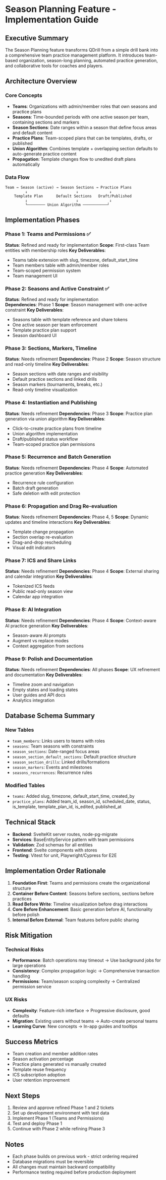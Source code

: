 # Season Planning Feature - Implementation Guide

## Executive Summary
The Season Planning feature transforms QDrill from a simple drill bank into a comprehensive team practice management platform. It introduces team-based organization, season-long planning, automated practice generation, and collaborative tools for coaches and players.

## Architecture Overview

### Core Concepts
- **Teams**: Organizations with admin/member roles that own seasons and practice plans
- **Seasons**: Time-bounded periods with one active season per team, containing sections and markers
- **Season Sections**: Date ranges within a season that define focus areas and default content
- **Practice Plans**: Team-scoped plans that can be templates, drafts, or published
- **Union Algorithm**: Combines template + overlapping section defaults to auto-generate practice content
- **Propagation**: Template changes flow to unedited draft plans automatically

### Data Flow
```
Team → Season (active) → Season Sections → Practice Plans
         ↓                      ↓              ↓
    Template Plan      Default Sections   Draft/Published
         ↓                      ↓              ↓
         └──────── Union Algorithm ───────────┘
```

## Implementation Phases

### Phase 1: Teams and Permissions ✅
**Status**: Refined and ready for implementation
**Scope**: First-class Team entities with membership roles
**Key Deliverables**:
- Teams table extension with slug, timezone, default_start_time
- Team members table with admin/member roles
- Team-scoped permission system
- Team management UI

### Phase 2: Seasons and Active Constraint ✅
**Status**: Refined and ready for implementation  
**Dependencies**: Phase 1
**Scope**: Season management with one-active constraint
**Key Deliverables**:
- Seasons table with template reference and share tokens
- One active season per team enforcement
- Template practice plan support
- Season dashboard UI

### Phase 3: Sections, Markers, Timeline
**Status**: Needs refinement
**Dependencies**: Phase 2
**Scope**: Season structure and read-only timeline
**Key Deliverables**:
- Season sections with date ranges and visibility
- Default practice sections and linked drills
- Season markers (tournaments, breaks, etc.)
- Read-only timeline visualization

### Phase 4: Instantiation and Publishing
**Status**: Needs refinement
**Dependencies**: Phase 3
**Scope**: Practice plan generation via union algorithm
**Key Deliverables**:
- Click-to-create practice plans from timeline
- Union algorithm implementation
- Draft/published status workflow
- Team-scoped practice plan permissions

### Phase 5: Recurrence and Batch Generation
**Status**: Needs refinement
**Dependencies**: Phase 4
**Scope**: Automated practice generation
**Key Deliverables**:
- Recurrence rule configuration
- Batch draft generation
- Safe deletion with edit protection

### Phase 6: Propagation and Drag Re-evaluation
**Status**: Needs refinement
**Dependencies**: Phase 4, 5
**Scope**: Dynamic updates and timeline interactions
**Key Deliverables**:
- Template change propagation
- Section overlap re-evaluation
- Drag-and-drop rescheduling
- Visual edit indicators

### Phase 7: ICS and Share Links
**Status**: Needs refinement
**Dependencies**: Phase 4
**Scope**: External sharing and calendar integration
**Key Deliverables**:
- Tokenized ICS feeds
- Public read-only season view
- Calendar app integration

### Phase 8: AI Integration
**Status**: Needs refinement
**Dependencies**: Phase 4
**Scope**: Context-aware AI practice generation
**Key Deliverables**:
- Season-aware AI prompts
- Augment vs replace modes
- Context aggregation from sections

### Phase 9: Polish and Documentation
**Status**: Needs refinement
**Dependencies**: All phases
**Scope**: UX refinement and documentation
**Key Deliverables**:
- Timeline zoom and navigation
- Empty states and loading states
- User guides and API docs
- Analytics integration

## Database Schema Summary

### New Tables
- `team_members`: Links users to teams with roles
- `seasons`: Team seasons with constraints
- `season_sections`: Date-ranged focus areas
- `season_section_default_sections`: Default practice structure
- `season_section_drills`: Linked drills/formations
- `season_markers`: Events and milestones
- `seasons_recurrences`: Recurrence rules

### Modified Tables
- `teams`: Added slug, timezone, default_start_time, created_by
- `practice_plans`: Added team_id, season_id, scheduled_date, status, is_template, template_plan_id, is_edited, published_at

## Technical Stack
- **Backend**: SvelteKit server routes, node-pg-migrate
- **Services**: BaseEntityService pattern with team permissions
- **Validation**: Zod schemas for all entities
- **Frontend**: Svelte components with stores
- **Testing**: Vitest for unit, Playwright/Cypress for E2E

## Implementation Order Rationale

1. **Foundation First**: Teams and permissions create the organizational structure
2. **Container Before Content**: Seasons before sections, sections before practices
3. **Read Before Write**: Timeline visualization before drag interactions
4. **Core Before Enhancement**: Basic generation before AI, functionality before polish
5. **Internal Before External**: Team features before public sharing

## Risk Mitigation

### Technical Risks
- **Performance**: Batch operations may timeout → Use background jobs for large operations
- **Consistency**: Complex propagation logic → Comprehensive transaction handling
- **Permissions**: Team/season scoping complexity → Centralized permission service

### UX Risks
- **Complexity**: Feature-rich interface → Progressive disclosure, good defaults
- **Migration**: Existing users without teams → Auto-create personal teams
- **Learning Curve**: New concepts → In-app guides and tooltips

## Success Metrics
- Team creation and member addition rates
- Season activation percentage
- Practice plans generated vs manually created
- Template reuse frequency
- ICS subscription adoption
- User retention improvement

## Next Steps
1. Review and approve refined Phase 1 and 2 tickets
2. Set up development environment with test data
3. Implement Phase 1 (Teams and Permissions)
4. Test and deploy Phase 1
5. Continue with Phase 2 while refining Phase 3

## Notes
- Each phase builds on previous work - strict ordering required
- Database migrations must be reversible
- All changes must maintain backward compatibility
- Performance testing required before production deployment